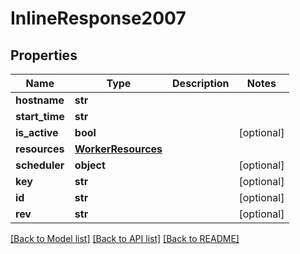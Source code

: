 # InlineResponse2007

## Properties
Name | Type | Description | Notes
------------ | ------------- | ------------- | -------------
**hostname** | **str** |  | 
**start_time** | **str** |  | 
**is_active** | **bool** |  | [optional] 
**resources** | [**WorkerResources**](WorkerResources.md) |  | 
**scheduler** | **object** |  | [optional] 
**key** | **str** |  | [optional] 
**id** | **str** |  | [optional] 
**rev** | **str** |  | [optional] 

[[Back to Model list]](../README.md#documentation-for-models) [[Back to API list]](../README.md#documentation-for-api-endpoints) [[Back to README]](../README.md)

